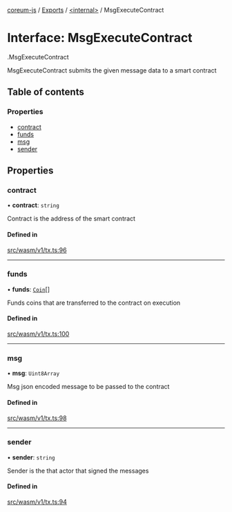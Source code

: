 [coreum-js](../README.md) / [Exports](../modules.md) / [<internal\>](../modules/internal_.md) / MsgExecuteContract

# Interface: MsgExecuteContract

[<internal>](../modules/internal_.md).MsgExecuteContract

MsgExecuteContract submits the given message data to a smart contract

## Table of contents

### Properties

- [contract](internal_.MsgExecuteContract.md#contract)
- [funds](internal_.MsgExecuteContract.md#funds)
- [msg](internal_.MsgExecuteContract.md#msg)
- [sender](internal_.MsgExecuteContract.md#sender)

## Properties

### contract

• **contract**: `string`

Contract is the address of the smart contract

#### Defined in

[src/wasm/v1/tx.ts:96](https://github.com/PulsaraIO/coreum-js/blob/63824e3/src/wasm/v1/tx.ts#L96)

___

### funds

• **funds**: [`Coin`](../modules/internal_.md#coin)[]

Funds coins that are transferred to the contract on execution

#### Defined in

[src/wasm/v1/tx.ts:100](https://github.com/PulsaraIO/coreum-js/blob/63824e3/src/wasm/v1/tx.ts#L100)

___

### msg

• **msg**: `Uint8Array`

Msg json encoded message to be passed to the contract

#### Defined in

[src/wasm/v1/tx.ts:98](https://github.com/PulsaraIO/coreum-js/blob/63824e3/src/wasm/v1/tx.ts#L98)

___

### sender

• **sender**: `string`

Sender is the that actor that signed the messages

#### Defined in

[src/wasm/v1/tx.ts:94](https://github.com/PulsaraIO/coreum-js/blob/63824e3/src/wasm/v1/tx.ts#L94)
